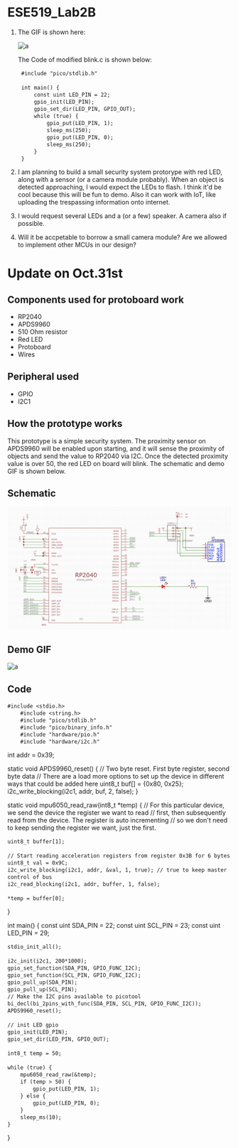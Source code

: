 # ESE519_Lab2B

1. The GIF is shown here:

    ![a](https://github.com/ZhijingY/ESE519_Lab2B/blob/main/Zhijing_LabB.gif)

    The Code of modified blink.c is shown below:
    
        #include "pico/stdlib.h"

        int main() {
            const uint LED_PIN = 22;
            gpio_init(LED_PIN);
            gpio_set_dir(LED_PIN, GPIO_OUT);
            while (true) {
                gpio_put(LED_PIN, 1);
                sleep_ms(250);
                gpio_put(LED_PIN, 0);
                sleep_ms(250);
            }
        }

2. I am planning to build a small security system protorype with red LED, along with a sensor (or a camera module probably). When an object is detected approaching, I would expect the LEDs to flash. I think it'd be cool because this will be fun to demo. Also it can work with IoT, like uploading the trespassing information onto internet.

3. I would request several LEDs and a (or a few) speaker. A camera also if possible.

4. Will it be accpetable to borrow a small camera module? Are we allowed to implement other MCUs in our design?


# Update on Oct.31st

## Components used for protoboard work

- RP2040
- APDS9960
- 510 Ohm resistor
- Red LED
- Protoboard
- Wires

## Peripheral used

- GPIO
- I2C1

## How the prototype works

This prototype is a simple security system. The proximity sensor on APDS9960 will be enabled upon starting, and it will sense the proximity of objects and send the value to RP2040 via I2C. Once the detected proximity value is over 50, the red LED on board will blink. The schematic and demo GIF is shown below.

## Schematic

![a](https://github.com/ZhijingY/ESE519_Lab2B/blob/main/lab2B_prototype_Schematic.png)

## Demo GIF

![a](https://github.com/ZhijingY/ESE519_Lab2B/blob/main/ezgif.com-gif-maker.gif)

## Code

    #include <stdio.h>
        #include <string.h>
        #include "pico/stdlib.h"
        #include "pico/binary_info.h"
        #include "hardware/pio.h"
        #include "hardware/i2c.h"

int addr = 0x39;

static void APDS9960_reset() {
    // Two byte reset. First byte register, second byte data
    // There are a load more options to set up the device in different ways that could be added here
    uint8_t buf[] = {0x80, 0x25};
    i2c_write_blocking(i2c1, addr, buf, 2, false);
}

static void mpu6050_read_raw(int8_t *temp) {
    // For this particular device, we send the device the register we want to read
    // first, then subsequently read from the device. The register is auto incrementing
    // so we don't need to keep sending the register we want, just the first.

    uint8_t buffer[1];

    // Start reading acceleration registers from register 0x3B for 6 bytes
    uint8_t val = 0x9C;
    i2c_write_blocking(i2c1, addr, &val, 1, true); // true to keep master control of bus
    i2c_read_blocking(i2c1, addr, buffer, 1, false);

    *temp = buffer[0];
}

int main() {
    const uint SDA_PIN = 22;
    const uint SCL_PIN = 23;
    const uint LED_PIN = 29;

    stdio_init_all();

    i2c_init(i2c1, 200*1000);
    gpio_set_function(SDA_PIN, GPIO_FUNC_I2C);
    gpio_set_function(SCL_PIN, GPIO_FUNC_I2C);
    gpio_pull_up(SDA_PIN);
    gpio_pull_up(SCL_PIN);
    // Make the I2C pins available to picotool
    bi_decl(bi_2pins_with_func(SDA_PIN, SCL_PIN, GPIO_FUNC_I2C));
    APDS9960_reset();

    // init LED gpio
    gpio_init(LED_PIN);
    gpio_set_dir(LED_PIN, GPIO_OUT);

    int8_t temp = 50;

    while (true) {     
        mpu6050_read_raw(&temp);
        if (temp > 50) {
            gpio_put(LED_PIN, 1);
        } else {
            gpio_put(LED_PIN, 0);
        }
        sleep_ms(10);
    }
}

